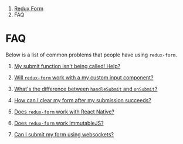 <ol class="breadcrumb">
  <li><a href="#/">Redux Form</a></li>
  <li class="active">FAQ</li>
</ol>

# FAQ

Below is a list of common problems that people have using `redux-form`.

1. [My submit function isn't being called! Help?](#/faq/submit-function)

2. [Will `redux-form` work with a my custom input component?](#/faq/custom-component)

3. [What's the difference between `handleSubmit` and `onSubmit`?](#/faq/handle-vs-on)

4. [How can I clear my form after my submission succeeds?](#/faq/how-to-clear)

5. [Does `redux-form` work with React Native?](#/faq/react-native)

6. [Does `redux-form` work ImmutableJS?](#/faq/immutable-js)

7. [Can I submit my form using websockets?](#/faq/websockets)
